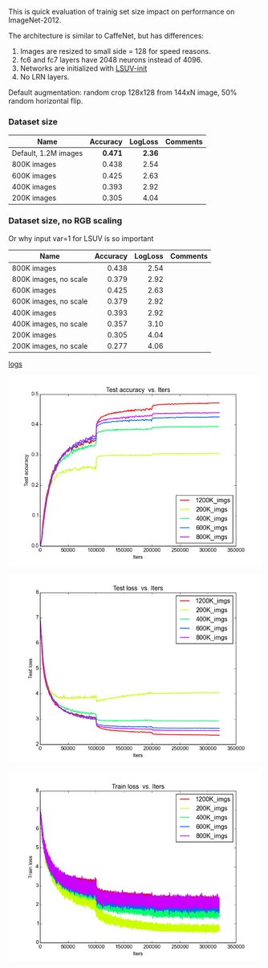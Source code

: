 This is quick evaluation of trainig set size impact on performance on ImageNet-2012. 

The architecture is similar to CaffeNet, but has differences:

1. Images are resized to small side = 128 for speed reasons.
2. fc6 and fc7 layers have 2048 neurons instead of 4096. 
3. Networks are initialized with [LSUV-init](http://arxiv.org/abs/1511.06422)
4. No LRN layers.

Default augmentation: random crop 128x128 from 144xN image, 50% random horizontal flip.



### Dataset size

| Name    | Accuracy      | LogLoss | Comments  |
| -------|---------:| -------:|:-----------|
| Default, 1.2M images | **0.471** | **2.36** | |
| 800K images |0.438| 2.54 | |
| 600K images |0.425| 2.63 | |
| 400K images |0.393| 2.92 | |
| 200K images |0.305| 4.04 | |



### Dataset size, no RGB scaling 
Or why input var=1 for LSUV is so important

| Name    | Accuracy      | LogLoss | Comments  |
| -------|---------:| -------:|:-----------|
| 800K images |0.438| 2.54 | |
| 800K images, no scale |0.379| 2.92 | |
| 600K images |0.425| 2.63 | |
| 600K images, no scale |0.379| 2.92 | |
| 400K images |0.393| 2.92 | |
| 400K images, no scale |0.357| 3.10 | |
| 200K images |0.305| 4.04 | |
| 200K images, no scale |0.277| 4.06 | |

[logs](https://github.com/ducha-aiki/caffenet-benchmark/tree/master/logs/contrib)


![CaffeNet128 test accuracy](/logs/contrib/img/0_dataset.png)


![CaffeNet128 test loss](/logs/contrib/img/2_dataset.png)


![CaffeNet128 train loss](/logs/contrib/img/6_dataset.png)

